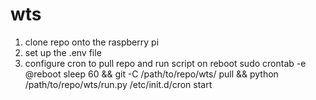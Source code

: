# wts
1) clone repo onto the raspberry pi
2) set up the .env file
3) configure cron to pull repo and run script on reboot
  sudo crontab -e
  @reboot sleep 60 && git -C /path/to/repo/wts/ pull && python /path/to/repo/wts/run.py
  /etc/init.d/cron start
